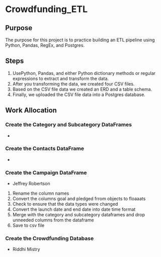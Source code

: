# Crowdfunding_ETL

## Purpose
The purpose for this project is to practice building an ETL pipeline using Python, Pandas, RegEx, and Postgres.

## Steps
1. UsePython, Pandas, and either Python dictionary methods or regular expressions to extract and transform the data.
2. After you transforming the data, we created four CSV files.
3. Based on the CSV file data we created an ERD and a table schema. 
4. Finally, we uploaded the CSV file data into a Postgres database.


## Work Allocation
### Create the Category and Subcategory DataFrames
- 

### Create the Contacts DataFrame
- 

### Create the Campaign DataFrame
- Jeffrey Robertson
1. Rename the column names
2. Convert the columns goal and pledged frrom objects to floaaats
3. Check to ensure that  the data types were changed
4. Convert the launch date and end date into date time format
5. Merge with the category and subcategory dataframes and drop unneeded columns from the dataframe
6. Save to csv file

### Create the Crowdfunding Database
- Riddhi Mistry



